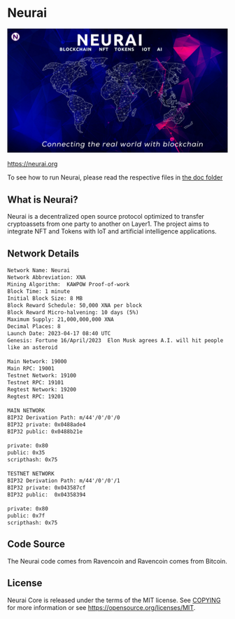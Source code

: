 Neurai
=====================================


![Title](img/neurai-title.jpg)

https://neurai.org

To see how to run Neurai, please read the respective files in [the doc folder](doc)


What is Neurai?
----------------
Neurai is a decentralized open source protocol optimized to transfer cryptoassets from one party to another on Layer1. The project aims to integrate NFT and Tokens with IoT and artificial intelligence applications.


Network Details
----------------
```
Network Name: Neurai
Network Abbreviation: XNA
Mining Algorithm:  KAWPOW Proof-of-work
Block Time: 1 minute
Initial Block Size: 8 MB
Block Reward Schedule: 50,000 XNA per block
Block Reward Micro-halvening: 10 days (5%)
Maximum Supply: 21,000,000,000 XNA
Decimal Places: 8
Launch Date: 2023-04-17 08:40 UTC
Genesis: Fortune 16/April/2023  Elon Musk agrees A.I. will hit people like an asteroid 

Main Network: 19000
Main RPC: 19001
Testnet Network: 19100
Testnet RPC: 19101
Regtest Network: 19200
Regtest RPC: 19201

MAIN NETWORK
BIP32 Derivation Path: m/44'/0'/0'/0
BIP32 private: 0x0488ade4
BIP32 public: 0x0488b21e

private: 0x80
public: 0x35
scripthash: 0x75

TESTNET NETWORK
BIP32 Derivation Path: m/44'/0'/0'/1
BIP32 private: 0x043587cf
BIP32 public:  0x04358394

private: 0x80
public: 0x7f
scripthash: 0x75
```

Code Source
-------
The Neurai code comes from Ravencoin and Ravencoin comes from Bitcoin.

License
-------

Neurai Core is released under the terms of the MIT license. See [COPYING](COPYING) for more
information or see https://opensource.org/licenses/MIT.


